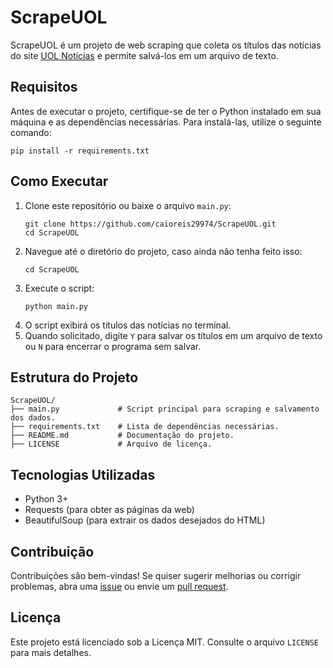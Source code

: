 # ScrapeUOL

ScrapeUOL é um projeto de web scraping que coleta os títulos das notícias do site [UOL Notícias](https://noticias.uol.com.br) e permite salvá-los em um arquivo de texto.

## Requisitos

Antes de executar o projeto, certifique-se de ter o Python instalado em sua máquina e as dependências necessárias. Para instalá-las, utilize o seguinte comando:

```
pip install -r requirements.txt
```

## Como Executar

1. Clone este repositório ou baixe o arquivo `main.py`:
   ```
   git clone https://github.com/caioreis29974/ScrapeUOL.git
   cd ScrapeUOL
   ```
2. Navegue até o diretório do projeto, caso ainda não tenha feito isso:
   ```
   cd ScrapeUOL
   ```
3. Execute o script:
   ```
   python main.py
   ```
4. O script exibirá os títulos das notícias no terminal.
5. Quando solicitado, digite `Y` para salvar os títulos em um arquivo de texto ou `N` para encerrar o programa sem salvar.

## Estrutura do Projeto

```
ScrapeUOL/
├── main.py             # Script principal para scraping e salvamento dos dados.
├── requirements.txt    # Lista de dependências necessárias.
├── README.md           # Documentação do projeto.
├── LICENSE             # Arquivo de licença.
```

## Tecnologias Utilizadas

- Python 3+
- Requests (para obter as páginas da web)
- BeautifulSoup (para extrair os dados desejados do HTML)

## Contribuição

Contribuições são bem-vindas! Se quiser sugerir melhorias ou corrigir problemas, abra uma [issue](https://github.com/caioreis29974/ScrapeUOL/issues) ou envie um [pull request](https://github.com/caioreis29974/ScrapeUOL/pulls).

## Licença

Este projeto está licenciado sob a Licença MIT. Consulte o arquivo `LICENSE` para mais detalhes.
